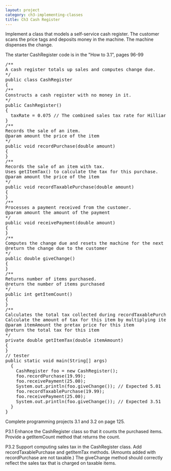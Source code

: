 ```yaml
---
layout: project
category: ch3-implementing-classes
title: Ch3 Cash Register
---
```

Implement a class that models a self-service cash register. The customer scans the price tags and deposits money in the machine. The machine dispenses the change.

The starter CashRegister code is in the "How to 3.1", pages 96-99
<pre>
/**
A cash register totals up sales and computes change due.
*/
public class CashRegister
{
/**
Constructs a cash register with no money in it.
*/
public CashRegister()
{  
  taxRate = 0.075 // The combined sales tax rate for Hilliard, OH is 7.5%. This is the total of state, county and city sales tax rates.
}
/**
Records the sale of an item.
@param amount the price of the item
*/
public void recordPurchase(double amount)
{
}
/**
Records the sale of an item with tax.
Uses getItemTax() to calculate the tax for this purchase.
@param amount the price of the item
*/
public void recordTaxablePurchase(double amount)
{
}
/**
Processes a payment received from the customer.
@param amount the amount of the payment
*/
public void receivePayment(double amount)
{
}
/**
Computes the change due and resets the machine for the next customer.
@return the change due to the customer
*/
public double giveChange()
{
}
/**
Returns number of items purchased.
@return the number of items purchased
*/
public int getItemCount()
{
}
/**
Calculates the total tax collected during recordTaxablePurchase()
Calculate the amount of tax for this item by multiplying itemAmount and the taxrate instance variable
@param itemAmount the pretax price for this item
@return the total tax for this item
*/
private double getItemTax(double itemAmount)
{
}
// tester
public static void main(String[] args)
  {
    CashRegister foo = new CashRegister();
    foo.recordPurchase(19.99);
    foo.receivePayment(25.00);
    System.out.println(foo.giveChange()); // Expected 5.01
    foo.recordTaxablePurchase(19.99);
    foo.receivePayment(25.00);
    System.out.println(foo.giveChange()); // Expected 3.51
  }
}
</pre>
Complete programming projects 3.1 and 3.2 on page 125.

P3.1 Enhance the CashRegister class so that it counts the purchased items. Provide a getItemCount method that returns the count.

P3.2 Support computing sales tax in the CashRegister class. Add recordTaxablePurchase and getItemTax methods. (Amounts added with recordPurchase are not taxable.) The giveChange method should correctly reflect the sales tax that is charged on taxable items.
